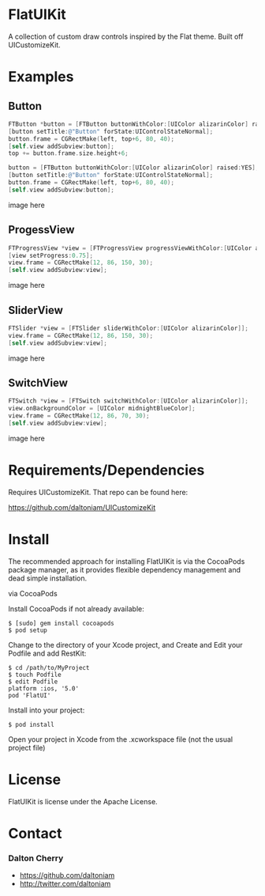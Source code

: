 FlatUIKit
=========

A collection of custom draw controls inspired by the Flat theme. Built off UICustomizeKit.

# Examples #

## Button ##
```objective-c
FTButton *button = [FTButton buttonWithColor:[UIColor alizarinColor] raised:NO];
[button setTitle:@"Button" forState:UIControlStateNormal];
button.frame = CGRectMake(left, top+6, 80, 40);
[self.view addSubview:button];
top += button.frame.size.height+6;

button = [FTButton buttonWithColor:[UIColor alizarinColor] raised:YES];
[button setTitle:@"Button" forState:UIControlStateNormal];
button.frame = CGRectMake(left, top+6, 80, 40);
[self.view addSubview:button];
```
image here

## ProgessView ##
```objective-c
FTProgressView *view = [FTProgressView progressViewWithColor:[UIColor alizarinColor]];
[view setProgress:0.75];
view.frame = CGRectMake(12, 86, 150, 30);
[self.view addSubview:view];
```
image here

## SliderView ##
```objective-c
FTSlider *view = [FTSlider sliderWithColor:[UIColor alizarinColor]];
view.frame = CGRectMake(12, 86, 150, 30);
[self.view addSubview:view];
```
image here

## SwitchView ##
```objective-c
FTSwitch *view = [FTSwitch switchWithColor:[UIColor alizarinColor]];
view.onBackgroundColor = [UIColor midnightBlueColor];
view.frame = CGRectMake(12, 86, 70, 30);
[self.view addSubview:view];
```
image here


# Requirements/Dependencies  #

Requires UICustomizeKit. That repo can be found here:

https://github.com/daltoniam/UICustomizeKit

# Install #

The recommended approach for installing FlatUIKit is via the CocoaPods package manager, as it provides flexible dependency management and dead simple installation.

via CocoaPods

Install CocoaPods if not already available:

	$ [sudo] gem install cocoapods
	$ pod setup
Change to the directory of your Xcode project, and Create and Edit your Podfile and add RestKit:

	$ cd /path/to/MyProject
	$ touch Podfile
	$ edit Podfile
	platform :ios, '5.0' 
	pod 'FlatUI'

Install into your project:

	$ pod install
	
Open your project in Xcode from the .xcworkspace file (not the usual project file)

# License #

FlatUIKit is license under the Apache License.

# Contact #

### Dalton Cherry ###
* https://github.com/daltoniam
* http://twitter.com/daltoniam